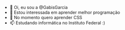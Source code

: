 - 👋 Oi, eu sou a @GabisGarcia
- 👀 Estou interessada em aprender melhor programação
- 🌱 No momento quero aprender CSS
- 📫 Estudando informática no Instituto Federal :)

<!---
GabisGarcia/GabisGarcia is a ✨ special ✨ repository because its `README.md` (this file) appears on your GitHub profile.
You can click the Preview link to take a look at your changes.
--->
